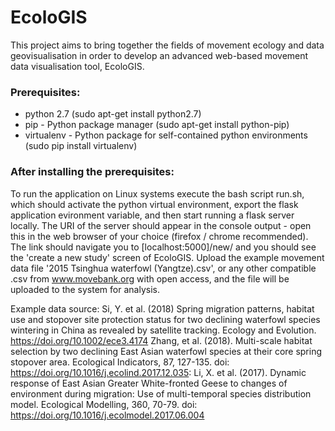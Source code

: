 # EcoloGIS
This project aims to bring together the fields of movement ecology and data geovisualisation in order to develop an advanced web-based movement data visualisation tool, EcoloGIS.

### Prerequisites:
 - python 2.7 (sudo apt-get install python2.7)
 - pip - Python package manager (sudo apt-get install python-pip)
 - virtualenv - Python package for self-contained python environments (sudo pip install virtualenv)

### After installing the prerequisites:
To run the application on Linux systems execute the bash script run.sh, which should activate the python virtual environment, export the flask application evironment variable, and then start running a flask server locally. The URI of the server should appear in the console output - open this in the web browser of your choice (firefox / chrome recommended). The link should navigate you to [localhost:5000]/new/ and you should see the 'create a new study' screen of EcoloGIS. Upload the example movement data file '2015 Tsinghua waterfowl (Yangtze).csv', or any other compatible .csv from www.movebank.org with open access, and the file will be uploaded to the system for analysis.

Example data source: Si, Y. et al. (2018) Spring migration patterns, habitat use and stopover site protection status for two declining waterfowl species wintering in China as revealed by satellite tracking. Ecology and Evolution. https://doi.org/10.1002/ece3.4174 Zhang, et al. (2018). Multi-scale habitat selection by two declining East Asian waterfowl species at their core spring stopover area. Ecological Indicators, 87, 127-135. doi: https://doi.org/10.1016/j.ecolind.2017.12.035: Li, X. et al. (2017). Dynamic response of East Asian Greater White-fronted Geese to changes of environment during migration: Use of multi-temporal species distribution model. Ecological Modelling, 360, 70-79. doi: https://doi.org/10.1016/j.ecolmodel.2017.06.004
